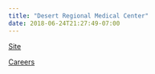 ```yaml
---
title: "Desert Regional Medical Center"
date: 2018-06-24T21:27:49-07:00
---
```


[Site]

[Careers]

[Site]: https://www.desertcarenetwork.com/our-locations/desert-regional-medical-center/our-services
[Careers]: https://jobs.tenethealth.com/category/desert-regional-medical-center-jobs/1127/26951/1